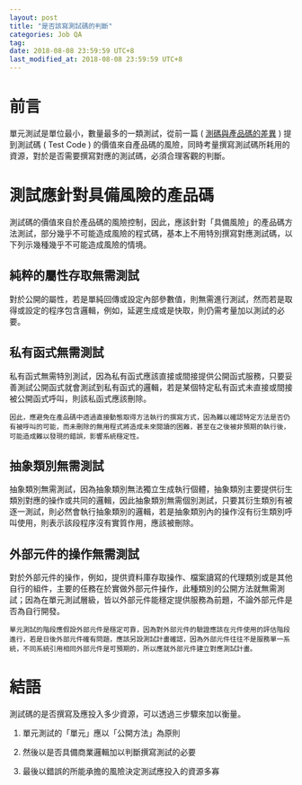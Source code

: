 ```yaml
---
layout: post
title: "是否該寫測試碼的判斷"
categories: Job QA
tag: 
date: 2018-08-08 23:59:59 UTC+8 
last_modified_at: 2018-08-08 23:59:59 UTC+8 
---
```


# 前言

單元測試是單位最小，數量最多的一類測試，從前一篇 ( [測碼與產品碼的差異](https://no129.github.io/qa/2018/08/06/QA-002-TestCodeVsProductCode.html) ) 提到測試碼 ( Test Code ) 的價值來自產品碼的風險，同時考量撰寫測試碼所耗用的資源，對於是否需要撰寫對應的測試碼，必須合理客觀的判斷。

# 測試應針對具備風險的產品碼

測試碼的價值來自於產品碼的風險控制，因此，應該針對「具備風險」的產品碼方法測試，部分幾乎不可能造成風險的程式碼，基本上不用特別撰寫對應測試碼，以下列示幾種幾乎不可能造成風險的情境。

## 純粹的屬性存取無需測試

對於公開的屬性，若是單純回傳或設定內部參數值，則無需進行測試，然而若是取得或設定的程序包含邏輯，例如，延遲生成或是快取，則仍需考量加以測試的必要。

## 私有函式無需測試

私有函式無需特別測試，因為私有函式應該直接或間接提供公開函式服務，只要妥善測試公開函式就會測試到私有函式的邏輯，若是某個特定私有函式未直接或間接被公開函式呼叫，則該私函式應該刪除。

    因此，應避免在產品碼中透過直接動態取得方法執行的撰寫方式，因為難以確認特定方法是否仍有被呼叫的可能，而未刪除的無用程式將造成未來閱讀的困難，甚至在之後被非預期的執行後，可能造成難以發現的錯誤，影響系統穩定性。

## 抽象類別無需測試

抽象類別無需測試，因為抽象類別無法獨立生成執行個體，抽象類別主要提供衍生類別對應的操作或共同的邏輯，因此抽象類別無需個別測試，只要其衍生類別有被逐一測試，則必然會執行抽象類別的邏輯，若是抽象類別內的操作沒有衍生類別呼叫使用，則表示該段程序沒有實質作用，應該被刪除。

## 外部元件的操作無需測試

對於外部元件的操作，例如，提供資料庫存取操作、檔案讀寫的代理類別或是其他自行的組件，主要的任務在於實做外部元件操作，此種類別的公開方法就無需測試；因為在單元測試層級，皆以外部元件能穩定提供服務為前題，不論外部元件是否為自行開發。

    單元測試的階段應假設外部元件是穩定可靠，因為對外部元件的驗證應該在元件使用的評估階段進行，若是日後外部元件確有問題，應該另設測試計畫確認，因為外部元件往往不是服務單一系統，不同系統引用相同外部元件是可預期的，所以應就外部元件建立對應測試計畫。

# 結語

測試碼的是否撰寫及應投入多少資源，可以透過三步驟來加以衡量。

1. 單元測試的「單元」應以「公開方法」為原則

2. 然後以是否具備商業邏輯加以判斷撰寫測試的必要

3. 最後以錯誤的所能承擔的風險決定測試應投入的資源多寡


